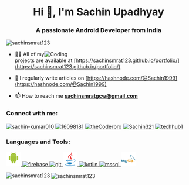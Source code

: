 <h1 align="center">Hi 👋, I'm Sachin Upadhyay</h1>
<h3 align="center">A passionate Android Developer from India</h3>

<p align="left"> <img src="https://komarev.com/ghpvc/?username=sachinsmrat123&label=Profile%20views&color=0e75b6&style=flat" alt="sachinsmrat123" /> </p>
<img align="right" alt="Coding" width="400" src="https://media.giphy.com/media/awxqcmdZlnBhavWPnO/giphy.gif">

- 👨‍💻 All of my projects are available at [https://sachinsmrat123.github.io/portfolio/](https://sachinsmrat123.github.io/portfolio/)

- 📝 I regularly write articles on [https://hashnode.com/@Sachin1999](https://hashnode.com/@Sachin1999)

- 📫 How to reach me **sachinsmratgcw@gmail.com**

<h3 align="left">Connect with me:</h3>
<p align="left">
<a href="https://www.linkedin.com/in/sachin-kumar010/" target="blank"><img align="center" src="https://cdn.jsdelivr.net/npm/simple-icons@3.0.1/icons/linkedin.svg" alt="sachin-kumar010" height="30" width="40" /></a>
<a href="https://stackoverflow.com/users/16098181/sachin-kumar" target="blank"><img align="center" src="https://cdn.jsdelivr.net/npm/simple-icons@3.0.1/icons/stackoverflow.svg" alt="16098181" height="30" width="40" /></a>
<a href="https://www.hackerrank.com/theCoderbro" target="blank"><img align="center" src="https://cdn.jsdelivr.net/npm/simple-icons@3.0.1/icons/hackerrank.svg" alt="theCoderbro" height="30" width="40" /></a>
<a href="https://leetcode.com/Sachin321/" target="blank"><img align="center" src="https://cdn.jsdelivr.net/npm/simple-icons@3.0.1/icons/leetcode.svg" alt="Sachin321" height="30" width="40" /></a>
<a href="https://auth.geeksforgeeks.org/user/techhub1/profile" target="_blank"><img align="center" src="https://cdn.jsdelivr.net/npm/simple-icons@3.0.1/icons/geeksforgeeks.svg" alt="techhub1" height="30" width="40" /></a>
</p>

<h3 align="left">Languages and Tools:</h3>
<p align="left"> <a href="https://developer.android.com" target="_blank"> <img src="https://raw.githubusercontent.com/devicons/devicon/master/icons/android/android-original-wordmark.svg" alt="android" width="40" height="40"/> </a> <a href="https://firebase.google.com/" target="_blank"> <img src="https://www.vectorlogo.zone/logos/firebase/firebase-icon.svg" alt="firebase" width="40" height="40"/> </a> <a href="https://git-scm.com/" target="_blank"> <img src="https://www.vectorlogo.zone/logos/git-scm/git-scm-icon.svg" alt="git" width="40" height="40"/> </a> <a href="https://www.java.com" target="_blank"> <img src="https://raw.githubusercontent.com/devicons/devicon/master/icons/java/java-original.svg" alt="java" width="40" height="40"/> </a> <a href="https://kotlinlang.org" target="_blank"> <img src="https://www.vectorlogo.zone/logos/kotlinlang/kotlinlang-icon.svg" alt="kotlin" width="40" height="40"/> </a> <a href="https://www.microsoft.com/en-us/sql-server" target="_blank"> <img src="https://cdn.worldvectorlogo.com/logos/microsoft-sql-server.svg" alt="mssql" width="40" height="40"/> </a> <a href="https://www.mysql.com/" target="_blank"> <img src="https://raw.githubusercontent.com/devicons/devicon/master/icons/mysql/mysql-original-wordmark.svg" alt="mysql" width="40" height="40"/> </a> </p>

<p><img align="left" src="https://github-readme-stats.vercel.app/api/top-langs?username=sachinsmrat123&show_icons=true&locale=en&layout=compact" alt="sachinsmrat123" /></p>

<p>&nbsp;<img align="center" src="https://github-readme-stats.vercel.app/api?username=sachinsmrat123&show_icons=true&locale=en" alt="sachinsmrat123" /></p>
